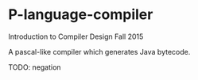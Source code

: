 # P-language-compiler
Introduction to Compiler Design Fall 2015 

A pascal-like compiler which generates Java bytecode.

TODO: negation